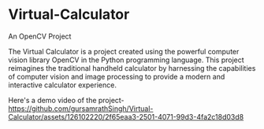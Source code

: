 # Virtual-Calculator
An OpenCV Project

The Virtual Calculator is a project created using the powerful computer vision library OpenCV in the Python programming language. This project reimagines the traditional handheld calculator by harnessing the capabilities of computer vision and image processing to provide a modern and interactive calculator experience.

Here's a demo video of the project-
https://github.com/gursamrathSingh/Virtual-Calculator/assets/126102220/2f65eaa3-2501-4071-99d3-4fa2c18d03d8

